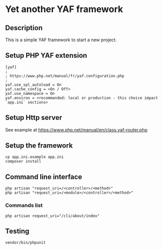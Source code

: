 # Yet another YAF framework

## Description

This is a simple YAF framework to start a new project.

## Setup PHP YAF extension
```
[yaf]
;
; https://www.php.net/manual/fr/yaf.configuration.php
;
yaf.use_spl_autoload = On
yaf.cache_config = <On / Off>
yaf.use_namespace = On
yaf.environ = <recommanded: local or production - this choice impact `app.ini` sections>
```

## Setup Http server
See example at https://www.php.net/manual/en/class.yaf-router.php

## Setup the framework
```
cp app.ini.example app.ini
composer install
```

## Command line interface
```
php artisan "request_uri=/<controller>/<method>"
php artisan "request_uri=/<module>/<controller>/<method>"
```

### Commands list
```
php artisan request_uri="/cli/about/index"
```

## Testing
```
vendor/bin/phpunit
```
